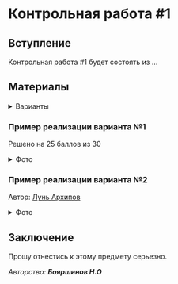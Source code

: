 # Контрольная работа #1

## Вступление

Контрольная работа #1 будет состоять из ...

## Материалы
<details>
  <summary>Варианты</summary>

  ![Вар 1](https://user-images.githubusercontent.com/76239707/228829611-eda68897-5d61-45e8-84c2-18b97a546282.png)
  ![Вар 2](https://user-images.githubusercontent.com/76239707/228829732-6b872d54-a168-41c3-a7e2-dfdc5c0e6033.png)
  ![Вар 3](https://user-images.githubusercontent.com/76239707/228829796-34a42b9d-1461-428a-ae8c-4f3f4a3b2a90.png)
  ![Вар 4](https://user-images.githubusercontent.com/76239707/228829838-960f9179-121c-4e7d-9629-a2d62d17a1c1.png)
  ![Вар 5](https://user-images.githubusercontent.com/76239707/228829889-c59dca57-db4b-4cbd-ba41-4b95d153008c.png)
  ![Вар 6](https://user-images.githubusercontent.com/76239707/228829929-0a27e5f5-7915-4721-939e-6105e6506238.png)

  *Я не гарантирую что это всевозможные варианты*
</details>

### Пример реализации варианта №1

Решено на 25 баллов из 30

<details>
  <summary>Фото</summary>

  ![image](https://user-images.githubusercontent.com/76239707/228830134-e42d81e6-5da2-45e3-b92e-43bdc8f496cb.png)
  ![image](https://user-images.githubusercontent.com/76239707/228830178-afa21f11-4d93-465f-8eec-37f5476dd0c3.png)
  ![image](https://user-images.githubusercontent.com/76239707/228830211-cb9ade70-69d2-40db-9d4d-553d85c5f9d5.png)
  ![image](https://user-images.githubusercontent.com/76239707/228830239-1f2b437a-5080-4f29-b1c2-1169d7c96cb1.png)
  
</details>

### Пример реализации варианта №2

Автор: [Лунь Архипов](https://vk.com/johnnyfrom602)

<details>
  <summary>Фото</summary>
  
  Это первое
  ![image](https://user-images.githubusercontent.com/76239707/228830629-c2653440-86cb-4216-a602-d1a2f9d38d93.png)
  
  Это 3. Но там в конце на пересечении дельта и b находится -3. И снизу нужно просто написать fmax. Не надо умножать на -1
  ![image](https://user-images.githubusercontent.com/76239707/228830780-fd238644-1b39-40c2-982d-64497ac07655.png)

</details>


## Заключение

Прошу отнестись к этому предмету серьезно.

*Авторство: **Бояршинов Н.О***
